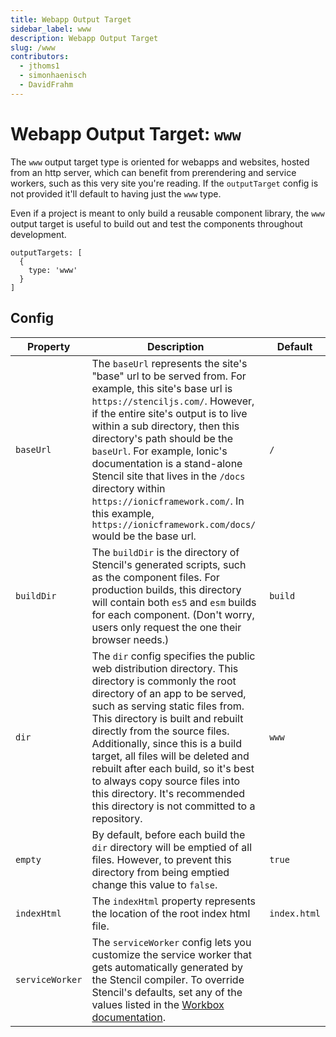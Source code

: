 ```yaml
---
title: Webapp Output Target
sidebar_label: www
description: Webapp Output Target
slug: /www
contributors:
  - jthoms1
  - simonhaenisch
  - DavidFrahm
---
```


# Webapp Output Target: `www`

The `www` output target type is oriented for webapps and websites, hosted from an http server, which can benefit from prerendering and service workers, such as this very site you're reading. If the `outputTarget` config is not provided it'll default to having just the `www` type.

Even if a project is meant to only build a reusable component library, the `www` output target is useful to build out and test the components throughout development.

```tsx
outputTargets: [
  {
    type: 'www'
  }
]
```

## Config

| Property        | Description                                                                                                                                                                                                                                                                                                                                                                                                                                                                                                                                                                                                                                      | Default       |
|-----------------|--------------------------------------------------------------------------------------------------------------------------------------------------------------------------------------------------------------------------------------------------------------------------------------------------------------------------------------------------------------------------------------------------------------------------------------------------------------------------------------------------------------------------------------------------------------------------------------------------------------------------------------------------|---------------|
| `baseUrl`       | The `baseUrl` represents the site's "base" url to be served from. For example, this site's base url is `https://stenciljs.com/`. However, if the entire site's output is to live within a sub directory, then this directory's path should be the `baseUrl`. For example, Ionic's documentation is a stand-alone Stencil site that lives in the `/docs` directory within `https://ionicframework.com/`. In this example, `https://ionicframework.com/docs/` would be the base url.                                                                                                                                                     | `/`           |
| `buildDir`      | The `buildDir` is the directory of Stencil's generated scripts, such as the component files. For production builds, this directory will contain both `es5` and `esm` builds for each component.  (Don't worry, users only request the one their browser needs.)                                                                                                                                                                                                                                                                                                                                                                                                                                                | `build`       |
| `dir`           | The `dir` config specifies the public web distribution directory. This directory is commonly the root directory of an app to be served, such as serving static files from. This directory is built and rebuilt directly from the source files. Additionally, since this is a build target, all files will be deleted and rebuilt after each build, so it's best to always copy source files into this directory. It's recommended this directory is not committed to a repository.                                                                                                                                                               | `www`         |
| `empty`         | By default, before each build the `dir` directory will be emptied of all files. However, to prevent this directory from being emptied change this value to `false`.                                                                                                                                                                                                                                                                                                                                                                                                                                                                       | `true`        |
| `indexHtml`     | The `indexHtml` property represents the location of the root index html file.                                                                                                                                                                                                                                                                                                                                                                                                                                                                                                                                                                    | `index.html`  |
| `serviceWorker` | The `serviceWorker` config lets you customize the service worker that gets automatically generated by the Stencil compiler. To override Stencil's defaults, set any of the values listed in the [Workbox documentation](https://developers.google.com/web/tools/workbox/modules/workbox-build#full_generatesw_config).

